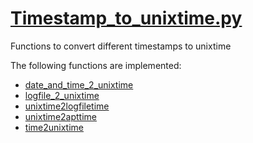 # [Timestamp_to_unixtime.py](https://faui1-gitlab.cs.fau.de/lena.voigt/diskforge/-/blob/main/DiskForge/Utility/Conversions/Timestamp_to_unixtime.py?ref_type=heads)
Functions to convert different timestamps to unixtime

The following functions are implemented:
- [date_and_time_2_unixtime](./date_and_time_2_unixtime.md)
- [logfile_2_unixtime](./logfile_2_unixtime.md)
- [unixtime2logfiletime](./unixtime2logfiletime.md)
- [unixtime2apttime](./unixtime2apttime.md)
- [time2unixtime](./time2unixtime.md)